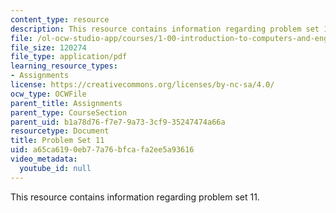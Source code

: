 ```yaml
---
content_type: resource
description: This resource contains information regarding problem set 11.
file: /ol-ocw-studio-app/courses/1-00-introduction-to-computers-and-engineering-problem-solving-spring-2012/a65ca6190eb77a76bfcafa2ee5a93616_MIT1_00S12_PS_11.pdf
file_size: 120274
file_type: application/pdf
learning_resource_types:
- Assignments
license: https://creativecommons.org/licenses/by-nc-sa/4.0/
ocw_type: OCWFile
parent_title: Assignments
parent_type: CourseSection
parent_uid: b1a78d76-f7e7-9a73-3cf9-35247474a66a
resourcetype: Document
title: Problem Set 11
uid: a65ca619-0eb7-7a76-bfca-fa2ee5a93616
video_metadata:
  youtube_id: null
---
```

This resource contains information regarding problem set 11.